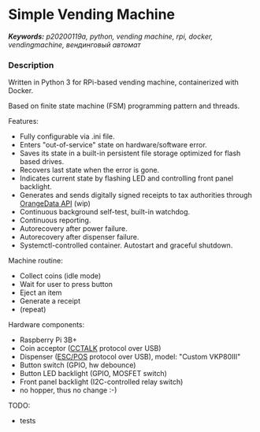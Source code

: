 # Simple Vending Machine

_**Keywords:** p20200119a, python, vending machine, rpi, docker, vendingmachine, вендинговый автомат_

### Description

Written in Python 3 for RPi-based vending machine, containerized with Docker.

Based on finite state machine (FSM) programming pattern and threads.

Features:

- Fully configurable via .ini file.
- Enters "out-of-service" state on hardware/software error.
- Saves its state in a built-in persistent file storage optimized for flash based drives.
- Recovers last state when the error is gone.
- Indicates current state by flashing LED and controlling front panel backlight.
- Generates and sends digitally signed receipts to tax authorities through [OrangeData API](https://github.com/orangedata-official/API/blob/master/API%202.15.0%20(English).docx) (wip)
- Continuous background self-test, built-in watchdog.
- Continuous reporting.
- Autorecovery after power failure.
- Autorecovery after dispenser failure.
- Systemctl-controlled container. Autostart and graceful shutdown.

Machine routine:

- Collect coins (idle mode)
- Wait for user to press button
- Eject an item
- Generate a receipt
- (repeat)

Hardware components:

- Raspberry Pi 3B+
- Coin acceptor ([CCTALK](https://en.wikipedia.org/wiki/CcTalk) protocol over USB)
- Dispenser ([ESC/POS](https://en.wikipedia.org/wiki/ESC/P) protocol over USB), model: "Custom VKP80III"
- Button switch (GPIO, hw debounce)
- Button LED backlight (GPIO, MOSFET switch)
- Front panel backlight (I2C-controlled relay switch)
- no hopper, thus no change :-)

TODO:

- tests

